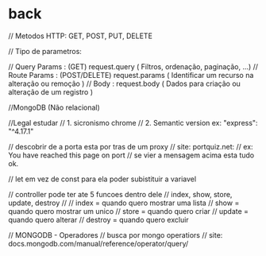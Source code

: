# back

// Metodos HTTP:  GET, POST, PUT, DELETE

// Tipo de parametros:

// Query Params : 
    (GET) request.query   ( Filtros, ordenação, paginação, ...)
// Route Params : 
    (POST/DELETE) request.params  ( Identificar um recurso na alteração ou remoção )
// Body :
    request.body ( Dados para criação ou alteração de um registro )

//MongoDB (Não relacional)


//Legal estudar
// 1. sicronismo chrome
// 2. Semantic version ex: "express": "^4.17.1"

// descobrir de a porta esta por tras de um proxy
// site: portquiz.net:<numero da porta>
// ex: You have reached this page on port <numero da porta>
//     se vier a mensagem acima esta tudo ok.

// let em vez de const para ela poder subistituir a variavel

// controller pode ter ate 5 funcoes dentro dele
// index, show, store, update, destroy
//
// index = quando quero mostrar uma lista
// show = quando quero mostrar um unico
// store = quando quero criar
// update = quando quero alterar
// destroy = quando quero excluir

// MONGODB - Operadores
// busca por mongo operatiors
// site: docs.mongodb.com/manual/reference/operator/query/